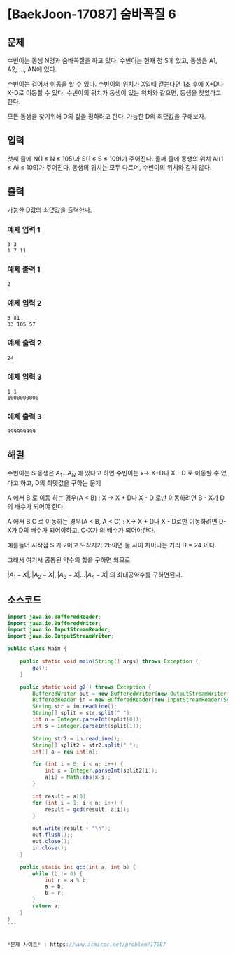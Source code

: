 

# [BaekJoon-17087] 숨바꼭질 6

## 문제
수빈이는 동생 N명과 숨바꼭질을 하고 있다. 수빈이는 현재 점 S에 있고, 동생은 A1, A2, ..., AN에 있다.

수빈이는 걸어서 이동을 할 수 있다. 수빈이의 위치가 X일때 걷는다면 1초 후에 X+D나 X-D로 이동할 수 있다. 수빈이의 위치가 동생이 있는 위치와 같으면, 동생을 찾았다고 한다.

모든 동생을 찾기위해 D의 값을 정하려고 한다. 가능한 D의 최댓값을 구해보자.

## 입력
첫째 줄에 N(1 ≤ N ≤ 105)과 S(1 ≤ S ≤ 109)가 주어진다. 둘째 줄에 동생의 위치 Ai(1 ≤ Ai ≤ 109)가 주어진다. 동생의 위치는 모두 다르며, 수빈이의 위치와 같지 않다.

## 출력
가능한 D값의 최댓값을 출력한다.

### 예제 입력 1

```
3 3
1 7 11
```

### 예제 출력 1

```
2
```

### 예제 입력 2

```
3 81
33 105 57
```

### 예제 출력 2
```
24
```

### 예제 입력 3

```
1 1
1000000000
```

### 예제 출력 3

```
999999999
```

## 해결

수빈이는 S 동생은 $A_1 ... A_N$ 에 있다고 하면 수빈이는 x-> X+D나 X - D 로 이동할 수 있다고 하고, D의 최댓값을 구하는 문제

A 에서 B 로 이동 하는 경우(A < B) : X -> X + D나 X - D 로만 이동하려면 B - X가 D의 배수가 되어야 한다.

A 에서 B C 로 이동하는 경우(A < B, A < C) : X-> X + D나 X - D로만 이동하려면 D-X가 D의 배수가 되어야하고, C-X가 의 배수가 되어야한다.

예를들어 시작점 S 가 2이고 도착지가 26이면 둘 사이 차이나는 거리 D = 24 이다. 

그래서 여기서 공통된 약수의 합을 구하면 되므로 

$|A_1 - X|,|A_2 - X|,|A_3 - X|...|A_n - X|$ 의 최대공약수를 구하면된다.



## 소스코드 

````java
import java.io.BufferedReader;
import java.io.BufferedWriter;
import java.io.InputStreamReader;
import java.io.OutputStreamWriter;

public class Main {

    public static void main(String[] args) throws Exception {
        g2();
    }

    public static void g2() throws Exception {
        BufferedWriter out = new BufferedWriter(new OutputStreamWriter(System.out));
        BufferedReader in = new BufferedReader(new InputStreamReader(System.in));
        String str = in.readLine();
        String[] split = str.split(" ");
        int n = Integer.parseInt(split[0]);
        int s = Integer.parseInt(split[1]);

        String str2 = in.readLine();
        String[] split2 = str2.split(" ");
        int[] a = new int[n];

        for (int i = 0; i < n; i++) {
            int x = Integer.parseInt(split2[i]);
            a[i] = Math.abs(x-s);
        }

        int result = a[0];
        for (int i = 1; i < n; i++) {
            result = gcd(result, a[i]);
        }

        out.write(result + "\n");
        out.flush();;
        out.close();
        in.close();
    }

    public static int gcd(int a, int b) {
        while (b != 0) {
            int r = a % b;
            a = b;
            b = r;
        }
        return a;
    }
}
```


*문제 사이트* : https://www.acmicpc.net/problem/17087
